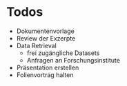 # Todos

* Dokumentenvorlage
* Review der Exzerpte
* Data Retrieval
    * frei zugängliche Datasets
    * Anfragen an Forschungsinstitute
* Präsentation erstellen
* Folienvortrag halten
